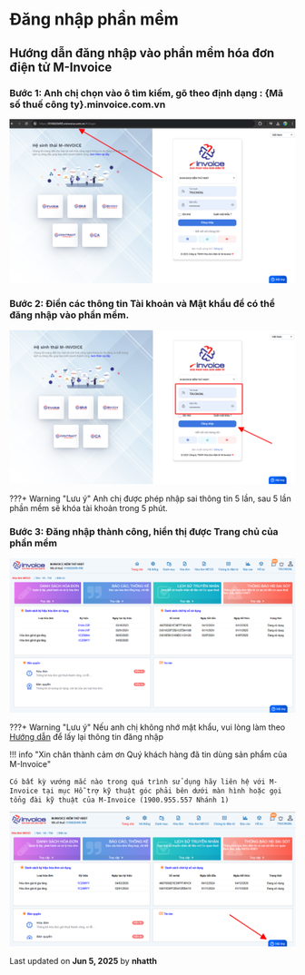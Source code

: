 # **Đăng nhập phần mềm**

## **Hướng dẫn đăng nhập vào phần mềm hóa đơn điện tử M-Invoice**

### **Bước 1: Anh chị chọn vào ô tìm kiếm, gõ theo định dạng : {Mã số thuế công ty}.minvoice.com.vn**

![Hình 1](../../assets/images/invoice1/1.0_dangNhap_1.png)

### **Bước 2: Điền các thông tin Tài khoản và Mật khẩu để có thể đăng nhập vào phần mềm.**

![Hình 2](../../assets/images/invoice1/1.0_dangNhap_2.png)

???+ Warning "Lưu ý"
Anh chị được phép nhập sai thông tin 5 lần, sau 5 lần phần mềm sẽ khóa tài khoản trong 5 phút.

### **Bước 3: Đăng nhập thành công, hiển thị được Trang chủ của phần mềm**

![Hình 3](../../assets/images/invoice1/1.0_dangNhap_3.png)

???+ Warning "Lưu ý"
Nếu anh chị không nhớ mật khẩu, vui lòng làm theo [Hướng dẫn](lay-mat-khau.md) để lấy lại thông tin đăng nhập

!!! info "Xin chân thành cảm ơn Quý khách hàng đã tin dùng sản phẩm của M-Invoice"

    Có bất kỳ vướng mắc nào trong quá trình sử dụng hãy liên hệ với M-Invoice tại mục Hỗ trợ kỹ thuật góc phải bên dưới màn hình hoặc gọi tổng đài kỹ thuật của M-Invoice (1900.955.557 Nhánh 1)

![Hình 5](../../assets/images/invoice1/1.0_suaTienBangTay_5.png)




<div class="last-updated">Last updated on <strong>Jun 5, 2025</strong> by <strong>nhatth</strong></div>
